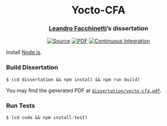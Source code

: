 <h1 align="center">Yocto-CFA</h1>
<h3 align="center"><a href="https://www.leafac.com">Leandro Facchinetti</a>’s dissertation</h3>
<p align="center">
<a href="https://github.com/leafac/yocto-cfa"><img alt="Source" src="https://img.shields.io/badge/Source---" /></a>
<a href="dissertation/yocto-cfa.pdf"><img alt="PDF" src="https://img.shields.io/badge/PDF---" /></a>
<a href="https://github.com/leafac/yocto-cfa/actions"><img alt="Continuous Integration" src="https://github.com/leafac/yocto-cfa/workflows/.github/workflows/main.yml/badge.svg" /></a>
</p>

Install [Node.js](https://nodejs.org/).

### Build Dissertation

```console
$ (cd dissertation && npm install && npm run build)
```

You may find the generated PDF at [`dissertation/yocto-cfa.pdf`](dissertation/yocto-cfa.pdf).

### Run Tests

```console
$ (cd code && npm install-test)
```
